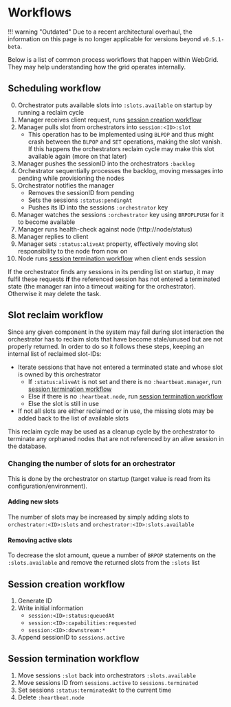 # Workflows

!!! warning "Outdated"
	Due to a recent architectural overhaul, the information on this page is no longer applicable for versions beyond `v0.5.1-beta`.

Below is a list of common process workflows that happen within WebGrid. They may help understanding how the grid operates internally.

## Scheduling workflow
0. Orchestrator puts available slots into `:slots.available` on startup by running a reclaim cycle
1. Manager receives client request, runs [session creation workflow](#session-creation-workflow)
2. Manager pulls slot from orchestrators into `session:<ID>:slot`
	- This operation has to be implemented using `BLPOP` and thus might crash between the `BLPOP` and `SET` operations, making the slot vanish. If this happens the orchestrators reclaim cycle may make this slot available again (more on that later)
3. Manager pushes the sessionID into the orchestrators `:backlog`
4. Orchestrator sequentially processes the backlog, moving messages into pending while provisioning the nodes
5. Orchestrator notifies the manager
	- Removes the sessionID from pending
	- Sets the sessions `:status:pendingAt`
	- Pushes its ID into the sessions `:orchestrator` key
6. Manager watches the sessions `:orchestrator` key using `BRPOPLPUSH` for it to become available
7. Manager runs health-check against node (http://node/status)
8. Manager replies to client
9. Manager sets `:status:aliveAt` property, effectively moving slot responsibility to the node from now on
10. Node runs [session termination workflow](#session-termination-workflow) when client ends session

If the orchestrator finds any sessions in its pending list on startup, it may fulfil these requests **if** the referenced session has not entered a terminated state (the manager ran into a timeout waiting for the orchestrator). Otherwise it may delete the task.

## Slot reclaim workflow

Since any given component in the system may fail during slot interaction the orchestrator has to reclaim slots that have become stale/unused but are not properly returned. In order to do so it follows these steps, keeping an internal list of reclaimed slot-IDs:

- Iterate sessions that have not entered a terminated state and whose slot is owned by this orchestrator
	- If `:status:aliveAt` is not set and there is no `:heartbeat.manager`, run [session termination workflow](#session-termination-workflow)
	- Else if there is no `:heartbeat.node`, run [session termination workflow](#session-termination-workflow)
	- Else the slot is still in use
- If not all slots are either reclaimed or in use, the missing slots may be added back to the list of available slots

This reclaim cycle may be used as a cleanup cycle by the orchestrator to terminate any orphaned nodes that are not referenced by an alive session in the database.

### Changing the number of slots for an orchestrator
This is done by the orchestrator on startup (target value is read from its configuration/environment).

#### Adding new slots
The number of slots may be increased by simply adding slots to `orchestrator:<ID>:slots` and `orchestrator:<ID>:slots.available`

#### Removing active slots
To decrease the slot amount, queue a number of `BRPOP` statements on the `:slots.available` and remove the returned slots from the `:slots` list

## Session creation workflow
1. Generate ID
2. Write initial information
	- `session:<ID>:status:queuedAt`
	- `session:<ID>:capabilities:requested`
	- `session:<ID>:downstream:*`
5. Append sessionID to `sessions.active`

## Session termination workflow
1. Move sessions `:slot` back into orchestrators `:slots.available`
2. Move sessions ID from `sessions.active` to `sessions.terminated`
3. Set sessions `:status:terminatedAt` to the current time
4. Delete `:heartbeat.node`